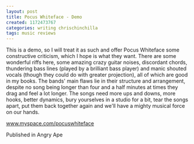 ```yaml
---
layout: post
title: Pocus Whiteface - Demo
created: 1172473767
categories: writing chrischinchilla
tags: music reviews
---
```


This is a demo, so I will treat it as such and offer Pocus Whiteface some constructive criticism, which I hope is what they want. There are some wonderful riffs here, some amazing crazy guitar noises, discordant chords, thundering bass lines (played by a brilliant bass player) and manic shouted vocals (though they could do with greater projection), all of which are good in my books. The bands' main flaws lie in their structure and arrangement, despite no song being longer than four and a half minutes at times they drag and feel a lot longer. The songs need more ups and downs, more hooks, better dynamics, bury yourselves in a studio for a bit, tear the songs apart, put them back together again and we'll have a mighty musical force on our hands.

<a href=http://www.myspace.com/pocuswhiteface target=_blank>www.myspace.com/pocuswhiteface</a>

Published in Angry Ape
